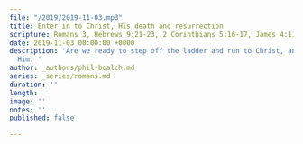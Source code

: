 ```yaml
---
file: "/2019/2019-11-03.mp3"
title: Enter in to Christ, His death and resurrection
scripture: Romans 3, Hebrews 9:21-23, 2 Corinthians 5:16-17, James 4:11-12
date: 2019-11-03 00:00:00 +0000
description: 'Are we ready to step off the ladder and run to Christ, and enter into
  Him. '
author: _authors/phil-boalch.md
series: _series/romans.md
duration: ''
length: 
image: ''
notes: ''
published: false

---
```

